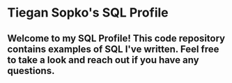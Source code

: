 # Tiegan Sopko's SQL Profile

## Welcome to my SQL Profile! This code repository contains examples of SQL I've written. Feel free to take a look and reach out if you have any questions.
